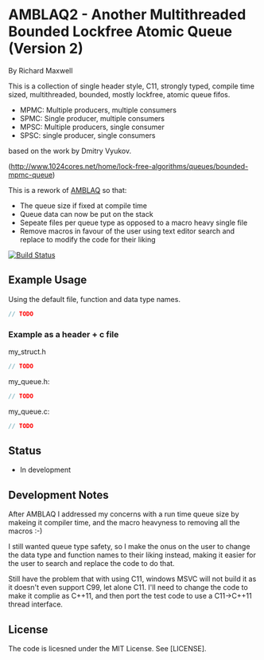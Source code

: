 AMBLAQ2 - Another Multithreaded Bounded Lockfree Atomic Queue (Version 2)
=========================================================================
By Richard Maxwell

This is a collection of single header style, C11, strongly typed, 
compile time sized, multithreaded, bounded, mostly lockfree, atomic queue fifos.

* MPMC: Multiple producers, multiple consumers
* SPMC: Single producer, multiple consumers
* MPSC: Multiple producers, single consumer
* SPSC: single producer, single consumers

based on the work by Dmitry Vyukov.

(http://www.1024cores.net/home/lock-free-algorithms/queues/bounded-mpmc-queue)

This is a rework of [AMBLAQ](https://github.com/JodiTheTigger/amblaq) so that:

* The queue size if fixed at compile time
* Queue data can now be put on the stack
* Sepeate files per queue type as opposed to a macro heavy single file
* Remove macros in favour of the user using text editor search and replace to
  modify the code for their liking

[![Build Status](https://travis-ci.org/JodiTheTigger/amblaq2.svg?branch=master)](https://travis-ci.org/JodiTheTigger/amblaq2)

Example Usage
-------------

Using the default file, function and data type names.

```c
// TODO
```

### Example as a header + c file

my_struct.h
```c
// TODO
```

my_queue.h:
```c
// TODO
```

my_queue.c:
```c
// TODO
```

Status
------
* In development

Development Notes
-----------------
After AMBLAQ I addressed my concerns with a run time queue size by makeing it
compiler time, and the macro heavyness to removing all the macros :-)

I still wanted queue type safety, so I make the onus on the user to change
the data type and function names to their liking instead, making it easier
for the user to search and replace the code to do that.

Still have the problem that with using C11, windows MSVC will not build it as 
it doesn't even support C99, let alone C11. I'll need to change the code to make
it complie as C++11, and then port the test code to use a C11->C++11 thread 
interface.

License
-------
The code is licesned under the MIT License. See [LICENSE].
